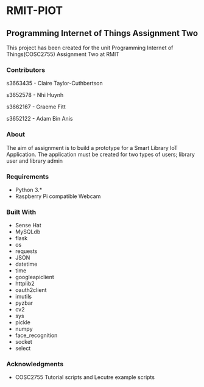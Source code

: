 # RMIT-PIOT
## Programming Internet of Things Assignment Two
This project has been created for the unit Programming Internet of Things(COSC2755) Assignment Two at RMIT

### Contributors
s3663435 - Claire Taylor-Cuthbertson

s3652578 - Nhi Huynh

s3662167 - Graeme Fitt

s3652122 - Adam Bin Anis

### About
The aim of assignment is to build a prototype for a Smart Library IoT Application. The application must be created for two types of users; library user and library admin

### Requirements
- Python 3.*
- Raspberry Pi compatible Webcam

### Built With
* Sense Hat
* MySQLdb
* flask
* os
* requests
* JSON
* datetime
* time
* googleapiclient
* httplib2
* oauth2client
* imutils
* pyzbar
* cv2
* sys
* pickle
* numpy
* face_recognition
* socket
* select


### Acknowledgments
* COSC2755 Tutorial scripts and Lecutre example scripts
